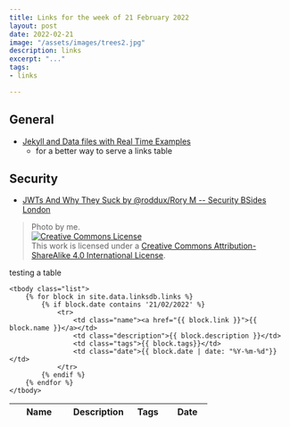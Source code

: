 ```yaml
---
title: Links for the week of 21 February 2022
layout: post
date: 2022-02-21
image: "/assets/images/trees2.jpg"
description: links
excerpt: "..."
tags:
- links

---
```





## General
* [Jekyll and Data files with Real Time Examples](https://medium.com/blueeast/jekyll-and-data-files-with-real-time-example-6ea704213111)
  * for a better way to serve a links table
  
## Security
* [JWTs And Why They Suck by @roddux/Rory M -- Security BSides London]()

> Photo by me. <br /><a rel="license" href="http://creativecommons.org/licenses/by-sa/4.0/"><img alt="Creative Commons License" style="border-width:0" src="https://i.creativecommons.org/l/by-sa/4.0/88x31.png" /></a><br />This work is licensed under a <a rel="license" href="http://creativecommons.org/licenses/by-sa/4.0/">Creative Commons Attribution-ShareAlike 4.0 International License</a>.

<p>testing a table</p>


<div class="row">
<table class="table table-striped">
	<thead>
		<tr>
			<th style="width:30%;"><span class="sort" data-sort="name">Name</span></th>
			<th style="width:30%;"><span class="sort" data-sort="description">Description</span></th>
			<th style="width:20%;"><span class="sort" data-sort="tags">Tags</span></th>
			<th style="width:20%;"><span class="sort" data-sort="date">Date</span></th>
		</tr>
	</thead>
	
	<tbody class="list">
		{% for block in site.data.linksdb.links %}
			{% if block.date contains '21/02/2022' %} 
				<tr>
					<td class="name"><a href="{{ block.link }}">{{ block.name }}</a></td>
					<td class="description">{{ block.description }}</td>
					<td class="tags">{{ block.tags}}</td>
					<td class="date">{{ block.date | date: "%Y-%m-%d"}}</td>
				</tr>
			{% endif %}
		{% endfor %}
	</tbody>
</table>


</div>